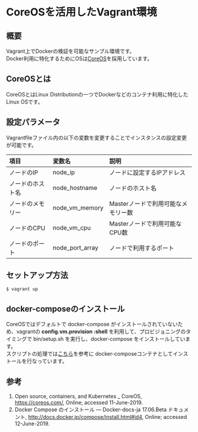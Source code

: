 # CoreOSを活用したVagrant環境

## 概要

Vagrant上でDockerの検証を可能なサンプル環境です。<br>
Docker利用に特化するためにOSは[CoreOS](https://coreos.com/)を採用しています。

## CoreOSとは

CoreOSとはLinux Distributionの一つでDockerなどのコンテナ利用に特化したLinux OSです。

## 設定パラメータ

Vagrantfileファイル内の以下の変数を変更することでインスタンスの設定変更が可能です。

| 項目 |変数名 | 説明 |
| :--- | :--- | :--- |
| ノードのIP | node_ip | ノードに設定するIPアドレス |
| ノードのホスト名 | node_hostname | ノードのホスト名 |
| ノードのメモリー | node_vm_memory | Masterノードで利用可能なメモリー数 |
| ノードのCPU | node_vm_cpu | Masterノードで利用可能なCPU数 |
| ノードのポート | node_port_array | ノードで利用するポート |

## セットアップ方法

```
$ vagrant up
```

## docker-composeのインストール

CoreOSではデフォルトで docker-compose がインストールされていないため、vagrantの **config.vm.provision :shell** を利用して、プロビジョニングのタイミングで bin/setup.sh を実行し、docker-compose をインストールしています。<br>
スクリプトの処理では[こちら](http://docs.docker.jp/compose/install.html#id4)を参考に docker-composeコンテナとしてインストールを行なっています。

## 参考

1. Open source, containers, and Kubernetes _ CoreOS, https://coreos.com/, Online; accessed 11-June-2019.
2. Docker Compose のインストール — Docker-docs-ja 17.06.Beta ドキュメント, http://docs.docker.jp/compose/install.html#id4, Online; accessed 12-June-2019.
